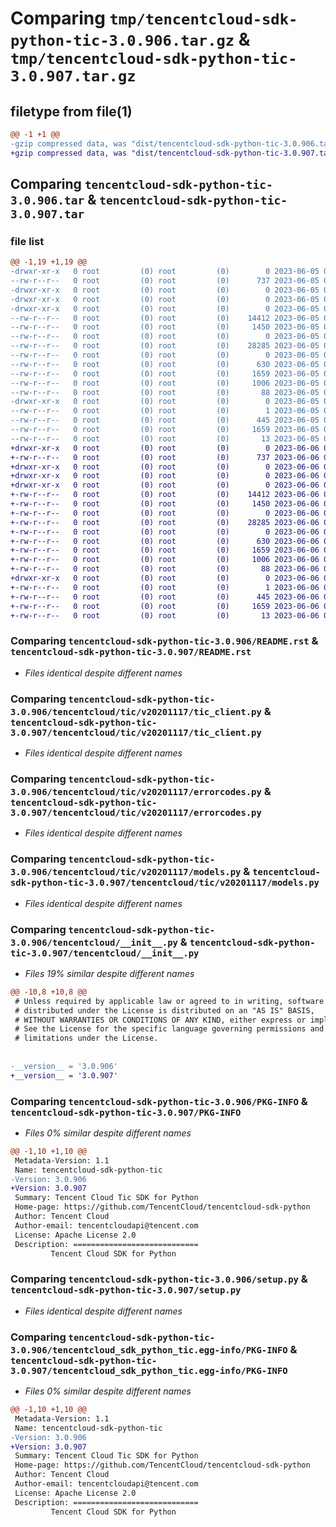 # Comparing `tmp/tencentcloud-sdk-python-tic-3.0.906.tar.gz` & `tmp/tencentcloud-sdk-python-tic-3.0.907.tar.gz`

## filetype from file(1)

```diff
@@ -1 +1 @@
-gzip compressed data, was "dist/tencentcloud-sdk-python-tic-3.0.906.tar", last modified: Mon Jun  5 00:44:13 2023, max compression
+gzip compressed data, was "dist/tencentcloud-sdk-python-tic-3.0.907.tar", last modified: Tue Jun  6 02:36:58 2023, max compression
```

## Comparing `tencentcloud-sdk-python-tic-3.0.906.tar` & `tencentcloud-sdk-python-tic-3.0.907.tar`

### file list

```diff
@@ -1,19 +1,19 @@
-drwxr-xr-x   0 root         (0) root         (0)        0 2023-06-05 00:44:13.000000 tencentcloud-sdk-python-tic-3.0.906/
--rw-r--r--   0 root         (0) root         (0)      737 2023-06-05 00:44:13.000000 tencentcloud-sdk-python-tic-3.0.906/README.rst
-drwxr-xr-x   0 root         (0) root         (0)        0 2023-06-05 00:44:13.000000 tencentcloud-sdk-python-tic-3.0.906/tencentcloud/
-drwxr-xr-x   0 root         (0) root         (0)        0 2023-06-05 00:44:13.000000 tencentcloud-sdk-python-tic-3.0.906/tencentcloud/tic/
-drwxr-xr-x   0 root         (0) root         (0)        0 2023-06-05 00:44:13.000000 tencentcloud-sdk-python-tic-3.0.906/tencentcloud/tic/v20201117/
--rw-r--r--   0 root         (0) root         (0)    14412 2023-06-05 00:44:13.000000 tencentcloud-sdk-python-tic-3.0.906/tencentcloud/tic/v20201117/tic_client.py
--rw-r--r--   0 root         (0) root         (0)     1450 2023-06-05 00:44:13.000000 tencentcloud-sdk-python-tic-3.0.906/tencentcloud/tic/v20201117/errorcodes.py
--rw-r--r--   0 root         (0) root         (0)        0 2023-06-05 00:44:13.000000 tencentcloud-sdk-python-tic-3.0.906/tencentcloud/tic/v20201117/__init__.py
--rw-r--r--   0 root         (0) root         (0)    28285 2023-06-05 00:44:13.000000 tencentcloud-sdk-python-tic-3.0.906/tencentcloud/tic/v20201117/models.py
--rw-r--r--   0 root         (0) root         (0)        0 2023-06-05 00:44:13.000000 tencentcloud-sdk-python-tic-3.0.906/tencentcloud/tic/__init__.py
--rw-r--r--   0 root         (0) root         (0)      630 2023-06-05 00:44:13.000000 tencentcloud-sdk-python-tic-3.0.906/tencentcloud/__init__.py
--rw-r--r--   0 root         (0) root         (0)     1659 2023-06-05 00:44:13.000000 tencentcloud-sdk-python-tic-3.0.906/PKG-INFO
--rw-r--r--   0 root         (0) root         (0)     1006 2023-06-05 00:44:13.000000 tencentcloud-sdk-python-tic-3.0.906/setup.py
--rw-r--r--   0 root         (0) root         (0)       88 2023-06-05 00:44:13.000000 tencentcloud-sdk-python-tic-3.0.906/setup.cfg
-drwxr-xr-x   0 root         (0) root         (0)        0 2023-06-05 00:44:13.000000 tencentcloud-sdk-python-tic-3.0.906/tencentcloud_sdk_python_tic.egg-info/
--rw-r--r--   0 root         (0) root         (0)        1 2023-06-05 00:44:13.000000 tencentcloud-sdk-python-tic-3.0.906/tencentcloud_sdk_python_tic.egg-info/dependency_links.txt
--rw-r--r--   0 root         (0) root         (0)      445 2023-06-05 00:44:13.000000 tencentcloud-sdk-python-tic-3.0.906/tencentcloud_sdk_python_tic.egg-info/SOURCES.txt
--rw-r--r--   0 root         (0) root         (0)     1659 2023-06-05 00:44:13.000000 tencentcloud-sdk-python-tic-3.0.906/tencentcloud_sdk_python_tic.egg-info/PKG-INFO
--rw-r--r--   0 root         (0) root         (0)       13 2023-06-05 00:44:13.000000 tencentcloud-sdk-python-tic-3.0.906/tencentcloud_sdk_python_tic.egg-info/top_level.txt
+drwxr-xr-x   0 root         (0) root         (0)        0 2023-06-06 02:36:58.000000 tencentcloud-sdk-python-tic-3.0.907/
+-rw-r--r--   0 root         (0) root         (0)      737 2023-06-06 02:36:58.000000 tencentcloud-sdk-python-tic-3.0.907/README.rst
+drwxr-xr-x   0 root         (0) root         (0)        0 2023-06-06 02:36:58.000000 tencentcloud-sdk-python-tic-3.0.907/tencentcloud/
+drwxr-xr-x   0 root         (0) root         (0)        0 2023-06-06 02:36:58.000000 tencentcloud-sdk-python-tic-3.0.907/tencentcloud/tic/
+drwxr-xr-x   0 root         (0) root         (0)        0 2023-06-06 02:36:58.000000 tencentcloud-sdk-python-tic-3.0.907/tencentcloud/tic/v20201117/
+-rw-r--r--   0 root         (0) root         (0)    14412 2023-06-06 02:36:58.000000 tencentcloud-sdk-python-tic-3.0.907/tencentcloud/tic/v20201117/tic_client.py
+-rw-r--r--   0 root         (0) root         (0)     1450 2023-06-06 02:36:58.000000 tencentcloud-sdk-python-tic-3.0.907/tencentcloud/tic/v20201117/errorcodes.py
+-rw-r--r--   0 root         (0) root         (0)        0 2023-06-06 02:36:58.000000 tencentcloud-sdk-python-tic-3.0.907/tencentcloud/tic/v20201117/__init__.py
+-rw-r--r--   0 root         (0) root         (0)    28285 2023-06-06 02:36:58.000000 tencentcloud-sdk-python-tic-3.0.907/tencentcloud/tic/v20201117/models.py
+-rw-r--r--   0 root         (0) root         (0)        0 2023-06-06 02:36:58.000000 tencentcloud-sdk-python-tic-3.0.907/tencentcloud/tic/__init__.py
+-rw-r--r--   0 root         (0) root         (0)      630 2023-06-06 02:36:58.000000 tencentcloud-sdk-python-tic-3.0.907/tencentcloud/__init__.py
+-rw-r--r--   0 root         (0) root         (0)     1659 2023-06-06 02:36:58.000000 tencentcloud-sdk-python-tic-3.0.907/PKG-INFO
+-rw-r--r--   0 root         (0) root         (0)     1006 2023-06-06 02:36:58.000000 tencentcloud-sdk-python-tic-3.0.907/setup.py
+-rw-r--r--   0 root         (0) root         (0)       88 2023-06-06 02:36:58.000000 tencentcloud-sdk-python-tic-3.0.907/setup.cfg
+drwxr-xr-x   0 root         (0) root         (0)        0 2023-06-06 02:36:58.000000 tencentcloud-sdk-python-tic-3.0.907/tencentcloud_sdk_python_tic.egg-info/
+-rw-r--r--   0 root         (0) root         (0)        1 2023-06-06 02:36:58.000000 tencentcloud-sdk-python-tic-3.0.907/tencentcloud_sdk_python_tic.egg-info/dependency_links.txt
+-rw-r--r--   0 root         (0) root         (0)      445 2023-06-06 02:36:58.000000 tencentcloud-sdk-python-tic-3.0.907/tencentcloud_sdk_python_tic.egg-info/SOURCES.txt
+-rw-r--r--   0 root         (0) root         (0)     1659 2023-06-06 02:36:58.000000 tencentcloud-sdk-python-tic-3.0.907/tencentcloud_sdk_python_tic.egg-info/PKG-INFO
+-rw-r--r--   0 root         (0) root         (0)       13 2023-06-06 02:36:58.000000 tencentcloud-sdk-python-tic-3.0.907/tencentcloud_sdk_python_tic.egg-info/top_level.txt
```

### Comparing `tencentcloud-sdk-python-tic-3.0.906/README.rst` & `tencentcloud-sdk-python-tic-3.0.907/README.rst`

 * *Files identical despite different names*

### Comparing `tencentcloud-sdk-python-tic-3.0.906/tencentcloud/tic/v20201117/tic_client.py` & `tencentcloud-sdk-python-tic-3.0.907/tencentcloud/tic/v20201117/tic_client.py`

 * *Files identical despite different names*

### Comparing `tencentcloud-sdk-python-tic-3.0.906/tencentcloud/tic/v20201117/errorcodes.py` & `tencentcloud-sdk-python-tic-3.0.907/tencentcloud/tic/v20201117/errorcodes.py`

 * *Files identical despite different names*

### Comparing `tencentcloud-sdk-python-tic-3.0.906/tencentcloud/tic/v20201117/models.py` & `tencentcloud-sdk-python-tic-3.0.907/tencentcloud/tic/v20201117/models.py`

 * *Files identical despite different names*

### Comparing `tencentcloud-sdk-python-tic-3.0.906/tencentcloud/__init__.py` & `tencentcloud-sdk-python-tic-3.0.907/tencentcloud/__init__.py`

 * *Files 19% similar despite different names*

```diff
@@ -10,8 +10,8 @@
 # Unless required by applicable law or agreed to in writing, software
 # distributed under the License is distributed on an "AS IS" BASIS,
 # WITHOUT WARRANTIES OR CONDITIONS OF ANY KIND, either express or implied.
 # See the License for the specific language governing permissions and
 # limitations under the License.
 
 
-__version__ = '3.0.906'
+__version__ = '3.0.907'
```

### Comparing `tencentcloud-sdk-python-tic-3.0.906/PKG-INFO` & `tencentcloud-sdk-python-tic-3.0.907/PKG-INFO`

 * *Files 0% similar despite different names*

```diff
@@ -1,10 +1,10 @@
 Metadata-Version: 1.1
 Name: tencentcloud-sdk-python-tic
-Version: 3.0.906
+Version: 3.0.907
 Summary: Tencent Cloud Tic SDK for Python
 Home-page: https://github.com/TencentCloud/tencentcloud-sdk-python
 Author: Tencent Cloud
 Author-email: tencentcloudapi@tencent.com
 License: Apache License 2.0
 Description: ============================
         Tencent Cloud SDK for Python
```

### Comparing `tencentcloud-sdk-python-tic-3.0.906/setup.py` & `tencentcloud-sdk-python-tic-3.0.907/setup.py`

 * *Files identical despite different names*

### Comparing `tencentcloud-sdk-python-tic-3.0.906/tencentcloud_sdk_python_tic.egg-info/PKG-INFO` & `tencentcloud-sdk-python-tic-3.0.907/tencentcloud_sdk_python_tic.egg-info/PKG-INFO`

 * *Files 0% similar despite different names*

```diff
@@ -1,10 +1,10 @@
 Metadata-Version: 1.1
 Name: tencentcloud-sdk-python-tic
-Version: 3.0.906
+Version: 3.0.907
 Summary: Tencent Cloud Tic SDK for Python
 Home-page: https://github.com/TencentCloud/tencentcloud-sdk-python
 Author: Tencent Cloud
 Author-email: tencentcloudapi@tencent.com
 License: Apache License 2.0
 Description: ============================
         Tencent Cloud SDK for Python
```

